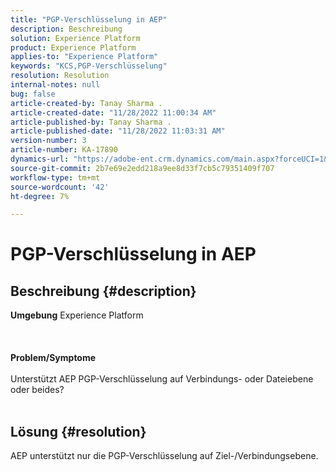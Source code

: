 ```yaml
---
title: "PGP-Verschlüsselung in AEP"
description: Beschreibung
solution: Experience Platform
product: Experience Platform
applies-to: "Experience Platform"
keywords: "KCS,PGP-Verschlüsselung"
resolution: Resolution
internal-notes: null
bug: false
article-created-by: Tanay Sharma .
article-created-date: "11/28/2022 11:00:34 AM"
article-published-by: Tanay Sharma .
article-published-date: "11/28/2022 11:03:31 AM"
version-number: 3
article-number: KA-17890
dynamics-url: "https://adobe-ent.crm.dynamics.com/main.aspx?forceUCI=1&pagetype=entityrecord&etn=knowledgearticle&id=9301d6dc-0b6f-ed11-9562-6045bd006239"
source-git-commit: 2b7e69e2edd218a9ee8d33f7cb5c79351409f707
workflow-type: tm+mt
source-wordcount: '42'
ht-degree: 7%

---
```


# PGP-Verschlüsselung in AEP

## Beschreibung {#description}

<b>Umgebung</b>
Experience Platform
<br><br> <br><br><b>Problem/Symptome</b><br><br>Unterstützt AEP PGP-Verschlüsselung auf Verbindungs- oder Dateiebene oder beides?
<br> <br>

## Lösung {#resolution}


AEP unterstützt nur die PGP-Verschlüsselung auf Ziel-/Verbindungsebene.
